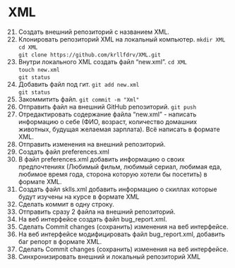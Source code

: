 # XML
21. Создать внешний репозиторий c названием XML. 
 22. Клонировать репозиторий XML на локальный компьютер. 
`mkdir XML`  
`cd XML`  
`git clone https://github.com/krllfdrv/XML.git` 
 23. Внутри локального XML создать файл “new.xml”. 
 `cd XML`  
`touch new.xml`  
`git status`  
 24. Добавить файл под гит. 
 `git add new.xml`  
`git status` 
 25. Закоммитить файл. 
 `git commit -m "Xml"`
 26. Отправить файл на внешний GitHub репозиторий. 
 `git push`
 27. Отредактировать содержание файла “new.xml” - написать информацию о себе (ФИО, возраст, количество домашних животных, будущая желаемая зарплата). Всё написать в формате XML. 
 28. Отправить изменения на внешний репозиторий. 
 29. Создать файл preferences.xml 
 30. В файл preferences.xml добавить информацию о своих предпочтениях (Любимый фильм, любимый сериал, любимая еда, любимое время года, сторона которую хотели бы посетить) в формате XML. 
 31. Создать файл sklls.xml добавить информацию о скиллах которые будут изучены на курсе в формате XML 
 32. Сделать коммит в одну строку. 
 33. Отправить сразу 2 файла на внешний репозиторий. 
 34. На веб интерфейсе создать файл bug_report.xml. 
 35. Сделать Commit changes (сохранить) изменения на веб интерфейсе. 
 36. На веб интерфейсе модифицировать файл bug_report.xml, добавить баг репорт в формате XML. 
 37. Сделать Commit changes (сохранить) изменения на веб интерфейсе. 
 38. Синхронизировать внешний и локальный репозиторий XML 
